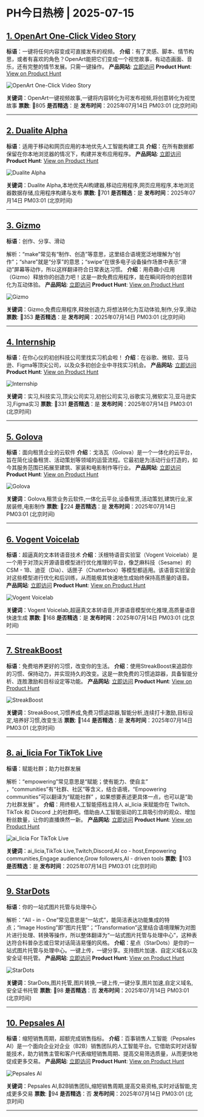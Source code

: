 # PH今日热榜 | 2025-07-15

## [1. OpenArt One-Click Video Story](https://www.producthunt.com/products/openart?utm_campaign=producthunt-api&utm_medium=api-v2&utm_source=Application%3A+dev+%28ID%3A+189358%29)
**标语**：一键将任何内容变成可直接发布的视频。
**介绍**：有了灵感、脚本、情节构思，或者有喜欢的角色？OpenArt能把它们变成一个视觉故事，有动态画面、音乐，还有完整的情节发展。只需一键操作。
**产品网站**: [立即访问](https://www.producthunt.com/r/MOKHXZTVUY6R3Q?utm_campaign=producthunt-api&utm_medium=api-v2&utm_source=Application%3A+dev+%28ID%3A+189358%29)
**Product Hunt**: [View on Product Hunt](https://www.producthunt.com/products/openart?utm_campaign=producthunt-api&utm_medium=api-v2&utm_source=Application%3A+dev+%28ID%3A+189358%29)

![OpenArt One-Click Video Story](https://ph-files.imgix.net/7b2edf47-09f7-49d4-a47c-c5de6ff755df.jpeg?auto=format)

**关键词**：OpenArt一键视频故事,一键将内容转化为可发布视频,将创意转化为视觉故事
**票数**: 🔺805
**是否精选**：是
**发布时间**：2025年07月14日 PM03:01 (北京时间)

---

## [2. Dualite Alpha](https://www.producthunt.com/products/dualite-2?utm_campaign=producthunt-api&utm_medium=api-v2&utm_source=Application%3A+dev+%28ID%3A+189358%29)
**标语**：适用于移动和网页应用的本地优先人工智能构建工具
**介绍**：在所有数据都保留在你本地浏览器的情况下，构建并发布应用程序。
**产品网站**: [立即访问](https://www.producthunt.com/r/4CGYGA6REMLZ7L?utm_campaign=producthunt-api&utm_medium=api-v2&utm_source=Application%3A+dev+%28ID%3A+189358%29)
**Product Hunt**: [View on Product Hunt](https://www.producthunt.com/products/dualite-2?utm_campaign=producthunt-api&utm_medium=api-v2&utm_source=Application%3A+dev+%28ID%3A+189358%29)

![Dualite Alpha](https://ph-files.imgix.net/8eff704a-20e1-46c6-a48f-da93bd2d0231.png?auto=format)

**关键词**：Dualite Alpha,本地优先AI构建器,移动应用程序,网页应用程序,本地浏览器数据存储,应用程序构建与发布
**票数**: 🔺701
**是否精选**：是
**发布时间**：2025年07月14日 PM03:01 (北京时间)

---

## [3. Gizmo](https://www.producthunt.com/products/gizmo-4?utm_campaign=producthunt-api&utm_medium=api-v2&utm_source=Application%3A+dev+%28ID%3A+189358%29)
**标语**：创作、分享、滑动

解析：“make”常见有“制作、创造”等意思，这里结合语境宽泛地理解为“创作”；“share”就是“分享”的意思；“swipe”在很多电子设备操作场景中表示“滑动”屏幕等动作，所以这样翻译符合日常表达习惯。
**介绍**：用奇趣小应用（Gizmo）释放你的创造力吧！这是一款免费应用程序，能在瞬间将你的创意转化为互动体验。
**产品网站**: [立即访问](https://www.producthunt.com/r/UEQKNQWHHWA6BA?utm_campaign=producthunt-api&utm_medium=api-v2&utm_source=Application%3A+dev+%28ID%3A+189358%29)
**Product Hunt**: [View on Product Hunt](https://www.producthunt.com/products/gizmo-4?utm_campaign=producthunt-api&utm_medium=api-v2&utm_source=Application%3A+dev+%28ID%3A+189358%29)

![Gizmo](https://ph-files.imgix.net/dc5886a9-bff7-4593-84ac-6298ac0734a1.png?auto=format)

**关键词**：Gizmo,免费应用程序,释放创造力,将想法转化为互动体验,制作,分享,滑动
**票数**: 🔺353
**是否精选**：是
**发布时间**：2025年07月14日 PM03:01 (北京时间)

---

## [4. Internship](https://www.producthunt.com/products/internship?utm_campaign=producthunt-api&utm_medium=api-v2&utm_source=Application%3A+dev+%28ID%3A+189358%29)
**标语**：在你心仪的初创科技公司里找实习机会啦！
**介绍**：在谷歌、微软、亚马逊、Figma等顶尖公司，以及众多初创企业中寻找实习机会。
**产品网站**: [立即访问](https://www.producthunt.com/r/BMTDC2AA2HFHYE?utm_campaign=producthunt-api&utm_medium=api-v2&utm_source=Application%3A+dev+%28ID%3A+189358%29)
**Product Hunt**: [View on Product Hunt](https://www.producthunt.com/products/internship?utm_campaign=producthunt-api&utm_medium=api-v2&utm_source=Application%3A+dev+%28ID%3A+189358%29)

![Internship](https://ph-files.imgix.net/8f0dab64-2953-4655-8ba3-447d51c6dc98.jpeg?auto=format)

**关键词**：实习,科技实习,顶尖公司实习,初创公司实习,谷歌实习,微软实习,亚马逊实习,Figma实习
**票数**: 🔺331
**是否精选**：是
**发布时间**：2025年07月14日 PM03:01 (北京时间)

---

## [5. Golova](https://www.producthunt.com/products/golova?utm_campaign=producthunt-api&utm_medium=api-v2&utm_source=Application%3A+dev+%28ID%3A+189358%29)
**标语**：面向租赁企业的云软件
**介绍**：戈洛瓦（Golova）是一个一体化的云平台，旨在简化设备租赁、活动策划等领域的运营流程。它最初是为活动行业打造的，如今其服务范围已拓展至建筑、家装和电影制作等行业。
**产品网站**: [立即访问](https://www.producthunt.com/r/POQUQVUNM3EGM5?utm_campaign=producthunt-api&utm_medium=api-v2&utm_source=Application%3A+dev+%28ID%3A+189358%29)
**Product Hunt**: [View on Product Hunt](https://www.producthunt.com/products/golova?utm_campaign=producthunt-api&utm_medium=api-v2&utm_source=Application%3A+dev+%28ID%3A+189358%29)

![Golova](https://ph-files.imgix.net/db8c9614-2f8e-4121-a5fc-899b96b2d303.jpeg?auto=format)

**关键词**：Golova,租赁业务云软件,一体化云平台,设备租赁,活动策划,建筑行业,家居装修,电影制作
**票数**: 🔺224
**是否精选**：是
**发布时间**：2025年07月14日 PM03:01 (北京时间)

---

## [6. Vogent Voicelab](https://www.producthunt.com/products/vogent-voicelab?utm_campaign=producthunt-api&utm_medium=api-v2&utm_source=Application%3A+dev+%28ID%3A+189358%29)
**标语**：超逼真的文本转语音技术
**介绍**：沃根特语音实验室（Vogent Voicelab）是一个用于对顶尖开源语音模型进行优化推理的平台，像芝麻科技（Sesame）的CSM - 1B、迪亚（Dia）、话匣子（Chatterbox）等模型都适用。该语音实验室会对这些模型进行优化和后训练，从而能极其快速地生成始终保持高质量的语音。
**产品网站**: [立即访问](https://www.producthunt.com/r/RNX4K5PEQLNHHJ?utm_campaign=producthunt-api&utm_medium=api-v2&utm_source=Application%3A+dev+%28ID%3A+189358%29)
**Product Hunt**: [View on Product Hunt](https://www.producthunt.com/products/vogent-voicelab?utm_campaign=producthunt-api&utm_medium=api-v2&utm_source=Application%3A+dev+%28ID%3A+189358%29)

![Vogent Voicelab](https://ph-files.imgix.net/5397f070-74fc-4b0d-a16b-85c49ce387b2.jpeg?auto=format)

**关键词**：Vogent Voicelab,超逼真文本转语音,开源语音模型优化推理,高质量语音快速生成
**票数**: 🔺168
**是否精选**：是
**发布时间**：2025年07月14日 PM03:01 (北京时间)

---

## [7. StreakBoost](https://www.producthunt.com/products/streakboost?utm_campaign=producthunt-api&utm_medium=api-v2&utm_source=Application%3A+dev+%28ID%3A+189358%29)
**标语**：免费培养更好的习惯，改变你的生活。
**介绍**：使用StreakBoost来追踪你的习惯、保持动力，并实现持久的改变。这是一款免费的习惯追踪器，具备智能分析、连胜激励和目标设定等功能。
**产品网站**: [立即访问](https://www.producthunt.com/r/VNE4CJGCO2LWQT?utm_campaign=producthunt-api&utm_medium=api-v2&utm_source=Application%3A+dev+%28ID%3A+189358%29)
**Product Hunt**: [View on Product Hunt](https://www.producthunt.com/products/streakboost?utm_campaign=producthunt-api&utm_medium=api-v2&utm_source=Application%3A+dev+%28ID%3A+189358%29)

![StreakBoost](https://ph-files.imgix.net/ff7f521e-b9e2-4ede-be67-cf9fe5eb21a9.png?auto=format)

**关键词**：StreakBoost,习惯养成,免费习惯追踪器,智能分析,连续打卡激励,目标设定,培养好习惯,改变生活
**票数**: 🔺144
**是否精选**：是
**发布时间**：2025年07月14日 PM03:01 (北京时间)

---

## [8. ai_licia For TikTok Live](https://www.producthunt.com/products/ai_licia?utm_campaign=producthunt-api&utm_medium=api-v2&utm_source=Application%3A+dev+%28ID%3A+189358%29)
**标语**：赋能社群；助力社群发展

解析：“empowering”常见意思是“赋能；使有能力、使自主” ，“communities”有“社群、社区”等含义，结合语境，“Empowering communities”可以翻译为“赋能社群” ，如果想要表述更具体一点，也可以是“助力社群发展” 。
**介绍**：用终极人工智能搭档主持人 ai_licia 来赋能你在 Twitch、TikTok 和 Discord 上的社群吧。借助由人工智能驱动的工具吸引你的观众、增加粉丝数量，让你的直播焕然一新。
**产品网站**: [立即访问](https://www.producthunt.com/r/VRUO2DLJMWYQOW?utm_campaign=producthunt-api&utm_medium=api-v2&utm_source=Application%3A+dev+%28ID%3A+189358%29)
**Product Hunt**: [View on Product Hunt](https://www.producthunt.com/products/ai_licia?utm_campaign=producthunt-api&utm_medium=api-v2&utm_source=Application%3A+dev+%28ID%3A+189358%29)

![ai_licia For TikTok Live](https://ph-files.imgix.net/759a3799-e5c9-4054-9ad9-a74a6a18ee8f.png?auto=format)

**关键词**：ai_licia,TikTok Live,Twitch,Discord,AI co - host,Empowering communities,Engage audience,Grow followers,AI - driven tools
**票数**: 🔺103
**是否精选**：是
**发布时间**：2025年07月14日 PM03:01 (北京时间)

---

## [9. StarDots](https://www.producthunt.com/products/stardots-4?utm_campaign=producthunt-api&utm_medium=api-v2&utm_source=Application%3A+dev+%28ID%3A+189358%29)
**标语**：你的一站式图片托管与处理中心

解析：“All - in - One”常见意思是“一站式”，能简洁表达功能集成的特点；“Image Hosting”即“图片托管”；“Transformation”这里结合语境理解为对图片进行处理、转换等操作，所以整体翻译为“一站式图片托管与处理中心”，这种表达符合科普杂志或日常对话简洁易懂的风格。
**介绍**：星点（StarDots）是你的一站式图片托管与处理中心。一键上传，一键分享。支持图片加速、自定义域名以及安全证书托管。
**产品网站**: [立即访问](https://www.producthunt.com/r/XV4NJ5TB3THTUE?utm_campaign=producthunt-api&utm_medium=api-v2&utm_source=Application%3A+dev+%28ID%3A+189358%29)
**Product Hunt**: [View on Product Hunt](https://www.producthunt.com/products/stardots-4?utm_campaign=producthunt-api&utm_medium=api-v2&utm_source=Application%3A+dev+%28ID%3A+189358%29)

![StarDots](https://ph-files.imgix.net/942bbe75-1643-4e1d-a193-d6f9bf406010.png?auto=format)

**关键词**：StarDots,图片托管,图片转换,一键上传,一键分享,图片加速,自定义域名,安全证书托管
**票数**: 🔺98
**是否精选**：否
**发布时间**：2025年07月14日 PM03:01 (北京时间)

---

## [10. Pepsales AI](https://www.producthunt.com/products/pepsales-ai-2?utm_campaign=producthunt-api&utm_medium=api-v2&utm_source=Application%3A+dev+%28ID%3A+189358%29)
**标语**：缩短销售周期，超额完成销售指标。
**介绍**：百事销售人工智能（Pepsales AI）是一个面向企业对企业（B2B）销售团队的人工智能平台。它借助实时对话智能技术，助力销售主管和客户代表缩短销售周期、提高交易筛选质量，从而更快地促成更多交易。
**产品网站**: [立即访问](https://www.producthunt.com/r/ETJFYUJWJGQSWX?utm_campaign=producthunt-api&utm_medium=api-v2&utm_source=Application%3A+dev+%28ID%3A+189358%29)
**Product Hunt**: [View on Product Hunt](https://www.producthunt.com/products/pepsales-ai-2?utm_campaign=producthunt-api&utm_medium=api-v2&utm_source=Application%3A+dev+%28ID%3A+189358%29)

![Pepsales AI](https://ph-files.imgix.net/ee7091fd-2b45-435a-a961-4e9f455b6146.webp?auto=format)

**关键词**：Pepsales AI,B2B销售团队,缩短销售周期,提高交易资格,实时对话智能,完成更多交易
**票数**: 🔺94
**是否精选**：否
**发布时间**：2025年07月14日 PM03:01 (北京时间)

---

